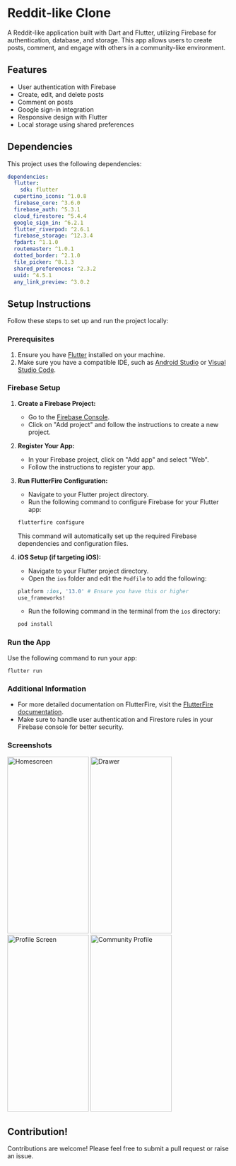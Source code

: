 # Reddit-like Clone

A Reddit-like application built with Dart and Flutter, utilizing Firebase for authentication, database, and storage. This app allows users to create posts, comment, and engage with others in a community-like environment.

## Features

- User authentication with Firebase
- Create, edit, and delete posts
- Comment on posts
- Google sign-in integration
- Responsive design with Flutter
- Local storage using shared preferences

## Dependencies

This project uses the following dependencies:

```yaml
dependencies:
  flutter:
    sdk: flutter
  cupertino_icons: ^1.0.8
  firebase_core: ^3.6.0
  firebase_auth: ^5.3.1
  cloud_firestore: ^5.4.4
  google_sign_in: ^6.2.1
  flutter_riverpod: ^2.6.1
  firebase_storage: ^12.3.4
  fpdart: ^1.1.0
  routemaster: ^1.0.1
  dotted_border: ^2.1.0
  file_picker: ^8.1.3
  shared_preferences: ^2.3.2
  uuid: ^4.5.1
  any_link_preview: ^3.0.2
```

## Setup Instructions

Follow these steps to set up and run the project locally:

### Prerequisites

1. Ensure you have [Flutter](https://flutter.dev/docs/get-started/install) installed on your machine.
2. Make sure you have a compatible IDE, such as [Android Studio](https://developer.android.com/studio) or [Visual Studio Code](https://code.visualstudio.com/).

### Firebase Setup

1. **Create a Firebase Project:**

   - Go to the [Firebase Console](https://console.firebase.google.com/).
   - Click on "Add project" and follow the instructions to create a new project.

2. **Register Your App:**

   - In your Firebase project, click on "Add app" and select "Web".
   - Follow the instructions to register your app.

3. **Run FlutterFire Configuration:**

   - Navigate to your Flutter project directory.
   - Run the following command to configure Firebase for your Flutter app:

   ```bash
   flutterfire configure
   ```

   This command will automatically set up the required Firebase dependencies and configuration files.

4. **iOS Setup (if targeting iOS):**

   - Navigate to your Flutter project directory.
   - Open the `ios` folder and edit the `Podfile` to add the following:

   ```ruby
   platform :ios, '13.0' # Ensure you have this or higher
   use_frameworks!
   ```

   - Run the following command in the terminal from the `ios` directory:

   ```bash
   pod install
   ```

### Run the App

Use the following command to run your app:

```bash
flutter run
```

### Additional Information

- For more detailed documentation on FlutterFire, visit the [FlutterFire documentation](https://firebase.flutter.dev/docs/overview).
- Make sure to handle user authentication and Firestore rules in your Firebase console for better security.

### Screenshots
<img src="https://github.com/user-attachments/assets/0f035764-cfe0-44e9-a2b6-7473d0a1f62a" alt="Homescreen" width="184" height="400"/>
<img src="https://github.com/user-attachments/assets/4a87580c-f78b-4dfb-8a78-21cef9d03d6c" alt="Drawer" width="184" height="400"/>
<img src="https://github.com/user-attachments/assets/9cdc7fe1-a4bb-4191-a191-05bb0cd52f70" alt="Profile Screen" width="184" height="400"/>
<img src="https://github.com/user-attachments/assets/58cf44ba-17ea-48dc-9fe1-248474855665" alt="Community Profile" width="184" height="400"/>




## Contribution!


Contributions are welcome! Please feel free to submit a pull request or raise an issue.
